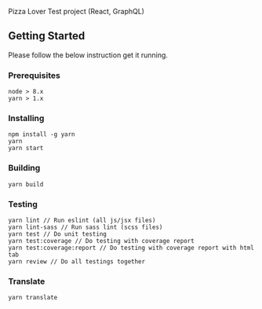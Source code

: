 Pizza Lover Test project (React, GraphQL)

## Getting Started

Please follow the below instruction get it running.

### Prerequisites

```
node > 8.x
yarn > 1.x
```

### Installing

```
npm install -g yarn
yarn
yarn start
```

### Building

```
yarn build
```

### Testing
```
yarn lint // Run eslint (all js/jsx files)
yarn lint-sass // Run sass lint (scss files)
yarn test // Do unit testing
yarn test:coverage // Do testing with coverage report
yarn test:coverage:report // Do testing with coverage report with html tab
yarn review // Do all testings together
```

### Translate
```
yarn translate
```